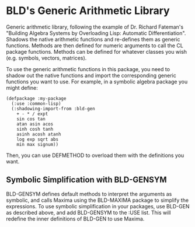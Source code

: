 BLD's Generic Arithmetic Library
================================

Generic arithmetic library, following the example of Dr. Richard
Fateman's "Building Algebra Systems by Overloading Lisp: Automatic
Differentiation". Shadows the native arithmetic functions and
re-defines them as generic functions. Methods are then defined for
numeric arguments to call the CL package functions. Methods can be
defined for whatever classes you wish (e.g. symbols, vectors,
matrices).

To use the generic arithmetic functions in this package, you need to
shadow out the native functions and import the corresponding generic
functions you want to use. For example, in a symbolic algebra package
you might define:

    (defpackage :my-package
      (:use :common-lisp)
      (:shadowing-import-from :bld-gen
        + - * / expt
        sin cos tan
        atan asin acos
        sinh cosh tanh
        asinh acosh atanh
        log exp sqrt abs
        min max signum))

Then, you can use DEFMETHOD to overload them with the definitions you
want. 

Symbolic Simplification with BLD-GENSYM
---------------------------------------

BLD-GENSYM defines default methods to interpret the arguments as
symbolic, and calls Maxima using the BLD-MAXIMA package to simplify
the expressions. To use symbolic simplification in your packages, use
BLD-GEN as described above, and add BLD-GENSYM to the :USE list. This
will redefine the inner definitions of BLD-GEN to use Maxima.

